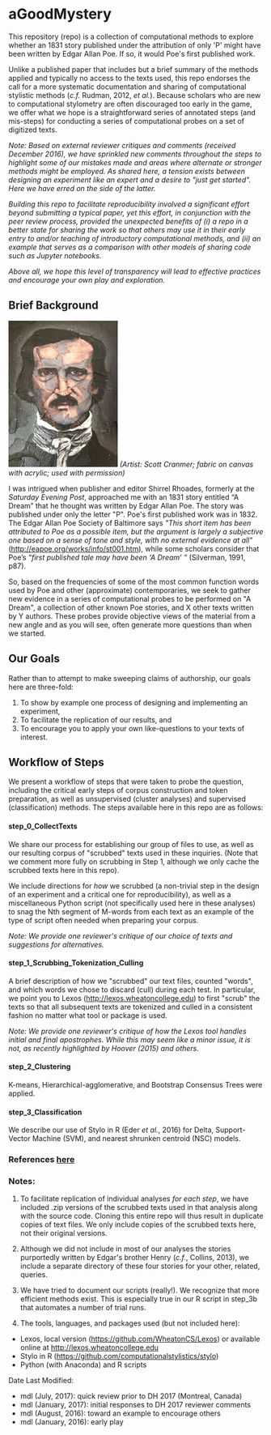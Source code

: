 # aGoodMystery
This repository (repo) is a collection of computational methods to explore whether an 1831 story
published under the attribution of only 'P' might have been written by Edgar Allan Poe.
If so, it would Poe's first published work.

Unlike a published paper that includes but a brief summary of the methods applied and typically no access to the texts used, this repo endorses the call for a more systematic documentation and sharing of computational stylistic methods (*c.f.* Rudman, 2012, *et al.*). Because scholars who are new to computational stylometry are often discouraged too early in the game, we offer what we hope is 
a straightforward series of annotated steps (and mis-steps) for conducting a series of computational probes on a set of digitized texts.

*Note: Based on external reviewer critiques and comments (received December 2016), we have sprinkled new comments throughout the steps to highlight some of our mistakes made and areas where alternate or stronger methods might be employed. As shared here, a tension exists between designing an experiment like an expert and a desire to "just get started". Here we have erred on the side of the latter.*

*Building this repo to facilitate reproducibility involved a significant effort beyond submitting a typical paper, yet this effort, in conjunction with the peer review process, provided the unexpected benefits of (i) a repo in a better state for sharing the work so that others may use it in their early entry to and/or teaching of introductory computational methods, and (ii) an example that serves as a comparison with other models of sharing code such as Jupyter notebooks.*

*Above all, we hope this level of transparency will lead to effective practices and encourage your own play and exploration.*

## Brief Background
![alt text](Poe.jpg "Artist: Scott Cranmer; fabric on canvas with acrylic")
*(Artist: Scott Cranmer; fabric on canvas with acrylic; used with permission)*

I was intrigued when publisher and editor Shirrel Rhoades, formerly at the *Saturday Evening Post*, 
approached me with an 1831 story entitled “A Dream” that he thought was written by Edgar Allan Poe. 
The story was published under only the letter "P".
Poe's first published work was in 1832. The Edgar Allan Poe Society of Baltimore says 
*"This short item has been attributed to Poe as a possible item, but the argument is largely a 
subjective one based on a sense of tone and style, with no external evidence at all"*
(http://eapoe.org/works/info/st001.htm), while 
some scholars consider that Poe’s *“first published tale may have been ‘A Dream’ ”* (Silverman, 1991, p87). 

So, based on the frequencies of some of the most common function words used by Poe and other 
(approximate) contemporaries, 
we seek to gather new evidence in a series of computational probes 
to be performed on "A Dream", a collection
of other known Poe stories, and X other texts written by Y authors.
These probes provide objective views of the material from a new angle and as you will see, often generate more 
questions than when we started. 

## Our Goals
Rather than to attempt to make sweeping claims of authorship, our goals here are three-fold: 
1. To show by example one process of designing and implementing an experiment, 
2. To facilitate the replication of our results, and 
3. To encourage you to apply your own like-questions to your texts of interest.

## Workflow of Steps
We present a workflow of steps that were taken to probe the question, including the critical early steps of corpus construction and token preparation, as well as unsupervised (cluster analyses) and supervised (classification) methods. The steps available here
in this repo are as follows:

#### step_0_CollectTexts
We share our process for establishing our group of files to use, 
as well as our resulting corpus of "scrubbed" texts used 
in these inquiries. (Note that we comment more fully
on scrubbing in Step 1, although we only cache the scrubbed texts here in this repo).

We include directions for *how* we scrubbed (a non-trivial step in the design of an experiment and a critical one for reproducibility), 
as well as a miscellaneous Python script (not specifically used here in these analyses) to snag the Nth segment of 
M-words from each text as an example of the type of script often needed when preparing your corpus.

*Note: We provide one reviewer's critique of our choice of texts and suggestions for alternatives.*

#### step_1_Scrubbing_Tokenization_Culling
A brief description of how we "scrubbed" our text files, counted "words", and which words we chose to discard (cull) during each test.  In particular, we point you to 
Lexos (http://lexos.wheatoncollege.edu) to first "scrub" the texts so that all subsequent 
texts are tokenized and culled in a consistent fashion no matter what tool or package is used.

*Note: We provide one reviewer's critique of how the Lexos tool handles initial and final apostrophes. While this may seem like a minor issue, it is not, as recently highlighted by Hoover (2015) and others.* 

#### step_2_Clustering
K-means, Hierarchical-agglomerative, and Bootstrap Consensus Trees were applied.

#### step_3_Classification
We describe our use of Stylo in R (Eder *et al.*, 2016) for Delta, Support-Vector Machine (SVM), and nearest shrunken centroid (NSC) models.

### References [here](References.md)

### Notes:
1. To facilitate replication of individual analyses *for each step*, we have included .zip versions of
the scrubbed texts used in that analysis along with the source code. Cloning this entire repo will thus result
in duplicate copies of text files. We only include copies of the scrubbed texts here, not their original versions.

2. Although we did not include in most of our analyses the stories purportedly written by Edgar's brother Henry (*c.f.*, Collins, 2013), we include a separate directory of these four stories for your other, related, queries.

3. We have tried to document our scripts (really!).  We recognize that more efficient
methods exist. This is especially true in our R script in step_3b that automates a number
of trial runs. 

4. The tools, languages, and packages used (but not included here):
  - Lexos, local version (https://github.com/WheatonCS/Lexos) or available online at http://lexos.wheatoncollege.edu
  - Stylo in R (https://github.com/computationalstylistics/stylo)
  - Python (with Anaconda) and R scripts

Date Last Modified:
  - mdl (July, 2017):    quick review prior to DH 2017 (Montreal, Canada)
  - mdl (January, 2017): initial responses to DH 2017 reviewer comments
  - mdl (August,  2016): toward an example to encourage others
  - mdl (January, 2016): early play

